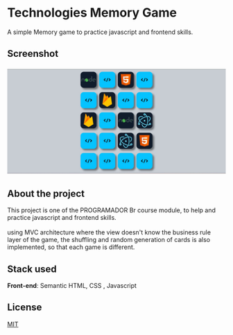 # Technologies Memory Game

A simple Memory game to practice javascript and frontend skills.

## Screenshot

<h3 align="center">
  <img src="./assets/images/screenshot.jpg" />
</h3>

## About the project

This project is one of the PROGRAMADOR Br course module, to help and practice javascript and frontend skills.
<br><br>
using MVC architecture where the view doesn't know the business rule layer of the game,
the shuffling and random generation of cards is also implemented, so that each game is different.

## Stack used

**Front-end**: Semantic HTML, CSS , Javascript

## License

[MIT](https://choosealicense.com/licenses/mit/)
